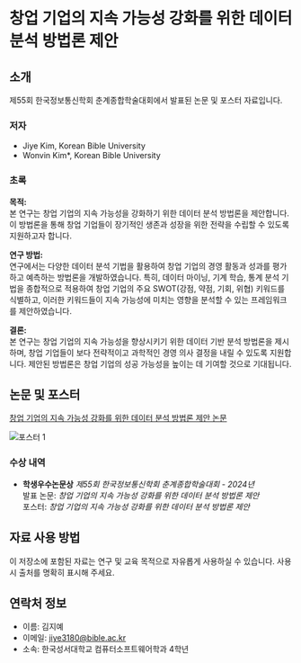 # 창업 기업의 지속 가능성 강화를 위한 데이터 분석 방법론 제안

## 소개
제55회 한국정보통신학회 춘계종합학술대회에서 발표된 논문 및 포스터 자료입니다.

### 저자
- Jiye Kim, Korean Bible University
- Wonvin Kim*, Korean Bible University

### 초록
**목적:**  
본 연구는 창업 기업의 지속 가능성을 강화하기 위한 데이터 분석 방법론을 제안합니다. 이 방법론을 통해 창업 기업들이 장기적인 생존과 성장을 위한 전략을 수립할 수 있도록 지원하고자 합니다.

**연구 방법:**  
연구에서는 다양한 데이터 분석 기법을 활용하여 창업 기업의 경영 활동과 성과를 평가하고 예측하는 방법론을 개발하였습니다. 특히, 데이터 마이닝, 기계 학습, 통계 분석 기법을 종합적으로 적용하여 창업 기업의 주요 SWOT(강점, 약점, 기회, 위협) 키워드를 식별하고, 이러한 키워드들이 지속 가능성에 미치는 영향을 분석할 수 있는 프레임워크를 제안하였습니다.

**결론:**  
본 연구는 창업 기업의 지속 가능성을 향상시키기 위한 데이터 기반 분석 방법론을 제시하며, 창업 기업들이 보다 전략적이고 과학적인 경영 의사 결정을 내릴 수 있도록 지원합니다. 제안된 방법론은 창업 기업의 성공 가능성을 높이는 데 기여할 것으로 기대됩니다.

## 논문 및 포스터
[창업 기업의 지속 가능성 강화를 위한 데이터 분석 방법론 제안 논문](https://github.com/jiyekim529/Startup-Sustainability-Analysis/blob/e881a2c4d22b55154a43781f2876bf4b3065e2d9/paper/%EC%B0%BD%EC%97%85%20%EA%B8%B0%EC%97%85%EC%9D%98%20%EC%A7%80%EC%86%8D%20%EA%B0%80%EB%8A%A5%EC%84%B1%20%EA%B0%95%ED%99%94%EB%A5%BC%20%EC%9C%84%ED%95%9C%20%EB%8D%B0%EC%9D%B4%ED%84%B0%20%EB%B6%84%EC%84%9D%20%EB%B0%A9%EB%B2%95%EB%A1%A0%20%EC%A0%9C%EC%95%88.pdf)

![포스터 1](https://github.com/user-attachments/assets/69cf1c03-756f-4e80-8ef8-b15afcb14180)


### 수상 내역
- **학생우수논문상** 
  *제55회 한국정보통신학회 춘계종합학술대회* - *2024년*  
  발표 논문: *창업 기업의 지속 가능성 강화를 위한 데이터 분석 방법론 제안*  
  포스터: *창업 기업의 지속 가능성 강화를 위한 데이터 분석 방법론 제안*


## 자료 사용 방법
이 저장소에 포함된 자료는 연구 및 교육 목적으로 자유롭게 사용하실 수 있습니다. 사용 시 출처를 명확히 표시해 주세요.

## 연락처 정보
- 이름: 김지예
- 이메일: jiye3180@bible.ac.kr
- 소속: 한국성서대학교 컴퓨터소프트웨어학과 4학년
